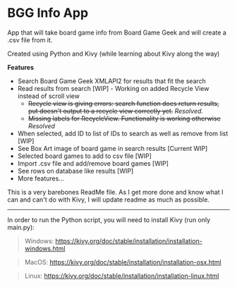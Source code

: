 # BGG Info App
App that will take board game info from Board Game Geek and will create a .csv file from it.

Created using Python and Kivy (while learning about Kivy along the way)


**Features**
* Search Board Game Geek XMLAPI2 for results that fit the search
* Read results from search [WIP] - Working on added Recycle View instead of scroll view
  - ~~Recycle view is giving errors: search function does return results, put doesn't output to a recycle view correctly yet.~~ *Resolved.*
  - ~~Missing labels for RecycleView. Functionality is working otherwise~~ *Resolved*
* When selected, add ID to list of IDs to search as well as remove from list [WIP]
* See Box Art image of board game in search results [Current WIP]
* Selected board games to add to csv file [WIP]
* Import .csv file and add/remove board games [WIP]
* See rows on database like results [WIP]
* More features...

This is a very barebones ReadMe file. As I get more done and know what I can and can't do with Kivy, I will update readme as much as possible.


---
In order to run the Python script, you will need to install Kivy (run only main.py):

> Windows: https://kivy.org/doc/stable/installation/installation-windows.html

> MacOS: https://kivy.org/doc/stable/installation/installation-osx.html

> Linux: https://kivy.org/doc/stable/installation/installation-linux.html
